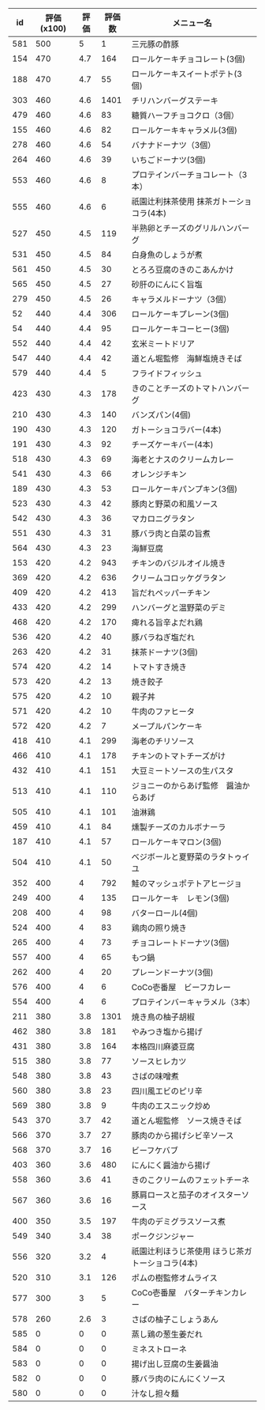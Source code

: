 | id | 評価(x100) | 評価 | 評価数 | メニュー名 |
| -- | ---------- | ---- | ------ | ---------- |
| 581 | 500 | 5 | 1 | 三元豚の酢豚 |
| 154 | 470 | 4.7 | 164 | ロールケーキチョコレート(3個) |
| 188 | 470 | 4.7 | 55 | ロールケーキスイートポテト(3個) |
| 303 | 460 | 4.6 | 1401 | チリハンバーグステーキ |
| 479 | 460 | 4.6 | 83 | 糖質ハーフチョコクロ（3個） |
| 155 | 460 | 4.6 | 82 | ロールケーキキャラメル(3個) |
| 278 | 460 | 4.6 | 54 | バナナドーナツ（3個） |
| 264 | 460 | 4.6 | 39 | いちごドーナツ(3個) |
| 553 | 460 | 4.6 | 8 | プロテインバーチョコレート（3本） |
| 555 | 460 | 4.6 | 6 | 祇園辻利抹茶使用  抹茶ガトーショコラ(4本) |
| 527 | 450 | 4.5 | 119 | 半熟卵とチーズのグリルハンバーグ |
| 531 | 450 | 4.5 | 84 | 白身魚のしょうが煮 |
| 561 | 450 | 4.5 | 30 | とろろ豆腐のきのこあんかけ |
| 565 | 450 | 4.5 | 27 | 砂肝のにんにく旨塩 |
| 279 | 450 | 4.5 | 26 | キャラメルドーナツ（3個） |
| 52 | 440 | 4.4 | 306 | ロールケーキプレーン(3個) |
| 54 | 440 | 4.4 | 95 | ロールケーキコーヒー(3個) |
| 552 | 440 | 4.4 | 42 | 玄米ミートドリア |
| 547 | 440 | 4.4 | 42 | 道とん堀監修　海鮮塩焼きそば |
| 579 | 440 | 4.4 | 5 | フライドフィッシュ |
| 423 | 430 | 4.3 | 178 | きのことチーズのトマトハンバーグ |
| 210 | 430 | 4.3 | 140 | バンズパン(4個) |
| 190 | 430 | 4.3 | 120 | ガトーショコラバー(4本) |
| 191 | 430 | 4.3 | 92 | チーズケーキバー(4本) |
| 518 | 430 | 4.3 | 69 | 海老とナスのクリームカレー |
| 541 | 430 | 4.3 | 66 | オレンジチキン |
| 189 | 430 | 4.3 | 53 | ロールケーキパンプキン(3個) |
| 523 | 430 | 4.3 | 42 | 豚肉と野菜の和風ソース |
| 542 | 430 | 4.3 | 36 | マカロニグラタン |
| 551 | 430 | 4.3 | 31 | 豚バラ肉と白菜の旨煮 |
| 564 | 430 | 4.3 | 23 | 海鮮豆腐 |
| 153 | 420 | 4.2 | 943 | チキンのバジルオイル焼き |
| 369 | 420 | 4.2 | 636 | クリームコロッケグラタン |
| 409 | 420 | 4.2 | 413 | 旨だれペッパーチキン |
| 433 | 420 | 4.2 | 299 | ハンバーグと温野菜のデミ |
| 468 | 420 | 4.2 | 170 | 痺れる旨辛よだれ鶏 |
| 536 | 420 | 4.2 | 40 | 豚バラねぎ塩だれ |
| 263 | 420 | 4.2 | 31 | 抹茶ドーナツ(3個) |
| 574 | 420 | 4.2 | 14 | トマトすき焼き |
| 573 | 420 | 4.2 | 13 | 焼き餃子 |
| 575 | 420 | 4.2 | 10 | 親子丼 |
| 571 | 420 | 4.2 | 10 | 牛肉のファヒータ |
| 572 | 420 | 4.2 | 7 | メープルパンケーキ |
| 418 | 410 | 4.1 | 299 | 海老のチリソース |
| 466 | 410 | 4.1 | 178 | チキンのトマトチーズがけ |
| 432 | 410 | 4.1 | 151 | 大豆ミートソースの生パスタ |
| 513 | 410 | 4.1 | 110 | ジョニーのからあげ監修　醤油からあげ |
| 505 | 410 | 4.1 | 101 | 油淋鶏 |
| 459 | 410 | 4.1 | 84 | 燻製チーズのカルボナーラ |
| 187 | 410 | 4.1 | 57 | ロールケーキマロン(3個) |
| 504 | 410 | 4.1 | 50 | べジボールと夏野菜のラタトゥイユ |
| 352 | 400 | 4 | 792 | 鮭のマッシュポテトアヒージョ |
| 249 | 400 | 4 | 135 | ロールケーキ　レモン(3個) |
| 208 | 400 | 4 | 98 | バターロール(4個) |
| 524 | 400 | 4 | 83 | 鶏肉の照り焼き |
| 265 | 400 | 4 | 73 | チョコレートドーナツ(3個) |
| 557 | 400 | 4 | 65 | もつ鍋 |
| 262 | 400 | 4 | 20 | プレーンドーナツ(3個) |
| 576 | 400 | 4 | 6 | CoCo壱番屋　ビーフカレー |
| 554 | 400 | 4 | 6 | プロテインバーキャラメル（3本） |
| 211 | 380 | 3.8 | 1301 | 焼き鳥の柚子胡椒 |
| 462 | 380 | 3.8 | 181 | やみつき塩から揚げ |
| 431 | 380 | 3.8 | 164 | 本格四川麻婆豆腐 |
| 515 | 380 | 3.8 | 77 | ソースヒレカツ |
| 548 | 380 | 3.8 | 43 | さばの味噌煮 |
| 560 | 380 | 3.8 | 23 | 四川風エビのピリ辛 |
| 569 | 380 | 3.8 | 9 | 牛肉のエスニック炒め |
| 543 | 370 | 3.7 | 42 | 道とん堀監修　ソース焼きそば |
| 566 | 370 | 3.7 | 27 | 豚肉のから揚げシビ辛ソース |
| 568 | 370 | 3.7 | 16 | ビーフケバブ |
| 403 | 360 | 3.6 | 480 | にんにく醤油から揚げ |
| 558 | 360 | 3.6 | 41 | きのこクリームのフェットチーネ |
| 567 | 360 | 3.6 | 16 | 豚肩ロースと茄子のオイスターソース |
| 400 | 350 | 3.5 | 197 | 牛肉のデミグラスソース煮 |
| 549 | 340 | 3.4 | 38 | ポークジンジャー |
| 556 | 320 | 3.2 | 4 | 祇園辻利ほうじ茶使用  ほうじ茶ガトーショコラ(4本) |
| 520 | 310 | 3.1 | 126 | ポムの樹監修オムライス |
| 577 | 300 | 3 | 5 | CoCo壱番屋　バターチキンカレー |
| 578 | 260 | 2.6 | 3 | さばの柚子こしょうあん |
| 585 | 0 | 0 | 0 | 蒸し鶏の葱生姜だれ |
| 584 | 0 | 0 | 0 | ミネストローネ |
| 583 | 0 | 0 | 0 | 揚げ出し豆腐の生姜醤油 |
| 582 | 0 | 0 | 0 | 豚バラ肉のにんにくソース |
| 580 | 0 | 0 | 0 | 汁なし担々麺 |
